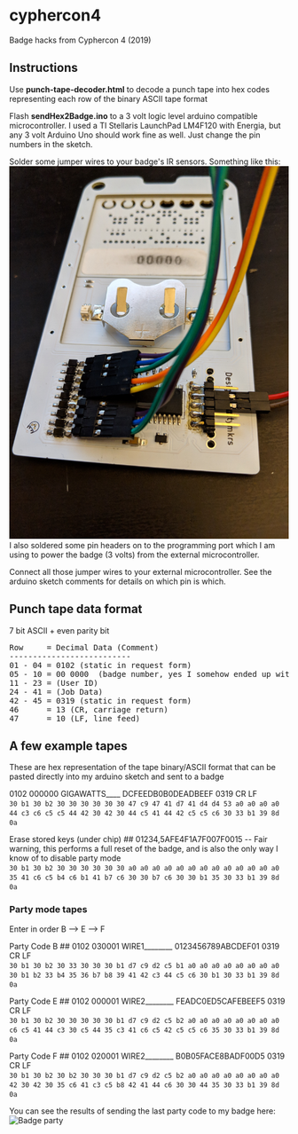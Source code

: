 # cyphercon4
Badge hacks from Cyphercon 4 (2019)

## Instructions
Use __punch-tape-decoder.html__ to decode a punch tape into hex codes representing each row of the binary ASCII tape format

Flash __sendHex2Badge.ino__ to a 3 volt logic level arduino compatible microcontroller. I used a TI Stellaris LaunchPad LM4F120 with Energia, but any 3 volt Arduino Uno should work fine as well. Just change the pin numbers in the sketch.

Solder some jumper wires to your badge's IR sensors. Something like this:
![Back of badge](badge-back.jpg)
I also soldered some pin headers on to the programming port which I am using to power the badge (3 volts) from the external microcontroller.

Connect all those jumper wires to your external microcontroller. See the arduino sketch comments for details on which pin is which.


## Punch tape data format
7 bit ASCII + even parity bit
<pre>
Row     = Decimal Data (Comment)
--------------------------
01 - 04 = 0102 (static in request form)
05 - 10 = 00 0000  (badge number, yes I somehow ended up with badge # 0)
11 - 23 = (User ID)
24 - 41 = (Job Data)
42 - 45 = 0319 (static in request form)
46      = 13 (CR, carriage return)
47      = 10 (LF, line feed)
</pre>


## A few example tapes
These are hex representation of the tape binary/ASCII format that can be pasted directly into my arduino sketch and sent to a badge

0102 000000 GIGAWATTS____ DCFEEDB0B0DEADBEEF 0319 CR LF
<br>```30 b1 30 b2 30 30 30 30 30 30 47 c9 47 41 d7 41 d4 d4 53 a0 a0 a0 a0 44 c3 c6 c5 c5 44 42 30 42 30 44 c5 41 44 42 c5 c5 c6 30 33 b1 39 8d 0a```

Erase stored keys (under chip) ## 01234,5AFE4F1A7F007F0015 -- Fair warning, this performs a full reset of the badge, and is also the only way I know of to disable party mode
<br>```30 b1 30 b2 30 30 30 30 30 30 a0 a0 a0 a0 a0 a0 a0 a0 a0 a0 a0 a0 a0 35 41 c6 c5 b4 c6 b1 41 b7 c6 30 30 b7 c6 30 30 b1 35 30 33 b1 39 8d 0a```


### Party mode tapes
Enter in order B --> E --> F

Party Code B ## 0102 030001 WIRE1________ 0123456789ABCDEF01 0319 CR LF
<br>```30 b1 30 b2 30 33 30 30 30 b1 d7 c9 d2 c5 b1 a0 a0 a0 a0 a0 a0 a0 a0 30 b1 b2 33 b4 35 36 b7 b8 39 41 42 c3 44 c5 c6 30 b1 30 33 b1 39 8d 0a```

Party Code E ## 0102 000001 WIRE2________ FEADC0ED5CAFEBEEF5 0319 CR LF
<br>```30 b1 30 b2 30 30 30 30 30 b1 d7 c9 d2 c5 b2 a0 a0 a0 a0 a0 a0 a0 a0 c6 c5 41 44 c3 30 c5 44 35 c3 41 c6 c5 42 c5 c5 c6 35 30 33 b1 39 8d 0a```

Party Code F ## 0102 020001 WIRE2________ B0B05FACE8BADF00D5 0319 CR LF
<br>```30 b1 30 b2 30 b2 30 30 30 b1 d7 c9 d2 c5 b2 a0 a0 a0 a0 a0 a0 a0 a0 42 30 42 30 35 c6 41 c3 c5 b8 42 41 44 c6 30 30 44 35 30 33 b1 39 8d 0a```

You can see the results of sending the last party code to my badge here:
![Badge party](badge-party.gif)
